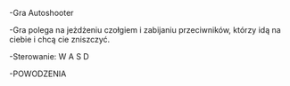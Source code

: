 -Gra Autoshooter

-Gra polega na jeżdżeniu czołgiem i zabijaniu przeciwników, którzy idą na ciebie i chcą cie zniszczyć.

-Sterowanie: W A S D

-POWODZENIA
